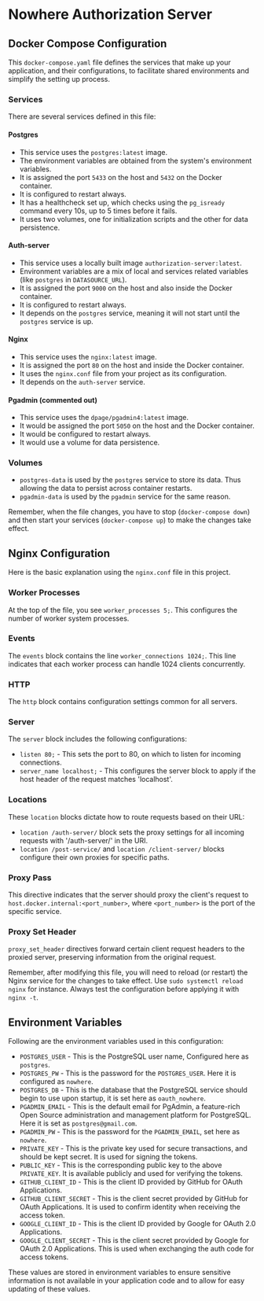 # Nowhere Authorization Server

## Docker Compose Configuration

This `docker-compose.yaml` file defines the services that make up your application, and their configurations, to facilitate shared environments and simplify the setting up process.

### Services

There are several services defined in this file:

#### Postgres

- This service uses the `postgres:latest` image.
- The environment variables are obtained from the system's environment variables.
- It is assigned the port `5433` on the host and `5432` on the Docker container.
- It is configured to restart always.
- It has a healthcheck set up, which checks using the `pg_isready` command every 10s, up to 5 times before it fails.
- It uses two volumes, one for initialization scripts and the other for data persistence.

#### Auth-server

- This service uses a locally built image `authorization-server:latest`.
- Environment variables are a mix of local and services related variables (like `postgres` in `DATASOURCE_URL`).
- It is assigned the port `9000` on the host and also inside the Docker container.
- It is configured to restart always.
- It depends on the `postgres` service, meaning it will not start until the `postgres` service is up.

#### Nginx

- This service uses the `nginx:latest` image.
- It is assigned the port `80` on the host and inside the Docker container.
- It uses the `nginx.conf` file from your project as its configuration.
- It depends on the `auth-server` service.

#### Pgadmin (commented out)

- This service uses the `dpage/pgadmin4:latest` image.
- It would be assigned the port `5050` on the host and the Docker container.
- It would be configured to restart always.
- It would use a volume for data persistence.

### Volumes

- `postgres-data` is used by the `postgres` service to store its data. Thus allowing the data to persist across container restarts.
- `pgadmin-data` is used by the `pgadmin` service for the same reason.

Remember, when the file changes, you have to stop (`docker-compose down`) and then start your services (`docker-compose up`) to make the changes take effect.

## Nginx Configuration

Here is the basic explanation using the `nginx.conf` file in this project.

### Worker Processes

At the top of the file, you see `worker_processes 5;`. This configures the number of worker system processes.

### Events

The `events` block contains the line `worker_connections 1024;`. This line indicates that each worker process can handle 1024 clients concurrently.

### HTTP

The `http` block contains configuration settings common for all servers.

### Server

The `server` block includes the following configurations:

- `listen 80;` - This sets the port to 80, on which to listen for incoming connections.
- `server_name localhost;` -  This configures the server block to apply if the host header of the request matches 'localhost'.

### Locations

These `location` blocks dictate how to route requests based on their URL:

- `location /auth-server/` block sets the proxy settings for all incoming requests with '/auth-server/' in the URI.
- `location /post-service/` and `location /client-server/` blocks configure their own proxies for specific paths.

### Proxy Pass

This directive indicates that the server should proxy the client's request to `host.docker.internal:<port_number>`, where `<port_number>` is the port of the specific service.

### Proxy Set Header

`proxy_set_header` directives forward certain client request headers to the proxied server, preserving information from the original request.

Remember, after modifying this file, you will need to reload (or restart) the Nginx service for the changes to take effect. Use `sudo systemctl reload nginx` for instance. Always test the configuration before applying it with `nginx -t`.

## Environment Variables

Following are the environment variables used in this configuration:

- `POSTGRES_USER` - This is the PostgreSQL user name, Configured here as `postgres`.
- `POSTGRES_PW` - This is the password for the `POSTGRES_USER`. Here it is configured as `nowhere`.
- `POSTGRES_DB` - This is the database that the PostgreSQL service should begin to use upon startup, it is set here as `oauth_nowhere`.
- `PGADMIN_EMAIL` - This is the default email for PgAdmin, a feature-rich Open Source administration and management platform for PostgreSQL. Here it is set as `postgres@gmail.com`.
- `PGADMIN_PW` - This is the password for the `PGADMIN_EMAIL`, set here as `nowhere`.
- `PRIVATE_KEY` - This is the private key used for secure transactions, and should be kept secret. It is used for signing the tokens.
- `PUBLIC_KEY` - This is the corresponding public key to the above `PRIVATE_KEY`. It is available publicly and used for verifying the tokens.
- `GITHUB_CLIENT_ID` - This is the client ID provided by GitHub for OAuth Applications.
- `GITHUB_CLIENT_SECRET` - This is the client secret provided by GitHub for OAuth Applications. It is used to confirm identity when receiving the access token.
- `GOOGLE_CLIENT_ID` - This is the client ID provided by Google for OAuth 2.0 Applications.
- `GOOGLE_CLIENT_SECRET` - This is the client secret provided by Google for OAuth 2.0 Applications. This is used when exchanging the auth code for access tokens.

These values are stored in environment variables to ensure sensitive information is not available in your application code and to allow for easy updating of these values.